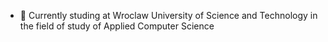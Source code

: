 - 🌱 Currently studing at Wroclaw University of Science and Technology in the field of study of Applied Computer Science
